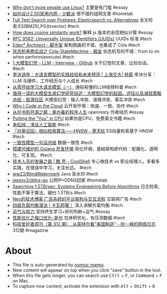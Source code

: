 - [Why don't more people use Linux?](https://world.hey.com/dhh/why-don-t-more-people-use-linux-33b75f53) 主要是有门槛 #essay
- [如何设计2.5G家用内网 - 少数派](https://sspai.com/post/85095) 很不错的组网文章 #homelab
- [Full Text Search over Postgres: Elasticsearch vs. Alternatives](https://www.paradedb.com/blog/elasticsearch_vs_postgres) 全文检索:ES(BM25),PG(tsvector) #tech
- [How does cosine similarity work?](https://tomhazledine.com/cosine-similarity/) 解释 js 版本的余弦相似计算 #essay
- [RFC 9562: Universally Unique IDentifiers (UUIDs)](https://datatracker.ietf.org/doc/html/rfc9562) UUIDs 标准 #tech
- [Eden* Architect - 脚手架](https://github.com/shiyindaxiaojie/eden-architect) 架构图画的不错，也集成了 Cola #tech
- [状态机电商实战之 Cola-StateMachine - 掘金](https://juejin.cn/post/7290727062145499175) 状态机写的不错：from to on when perform(execute) #tech
- [1.大模型幻觉 - LLM - Interview - GIthub](https://github.com/wdndev/llm_interview_note/blob/main/09.%E5%A4%A7%E8%AF%AD%E8%A8%80%E6%A8%A1%E5%9E%8B%E8%AF%84%E4%BC%B0/1.%E5%A4%A7%E6%A8%A1%E5%9E%8B%E5%B9%BB%E8%A7%89/1.%E5%A4%A7%E6%A8%A1%E5%9E%8B%E5%B9%BB%E8%A7%89.md) 关于幻觉的文章，比较白话。 #tech
- [李沐讲座：大语言模型的实践经验和未来预测 | 上海交大| 转载](https://www.youtube.com/watch?v=ziHUcDh0DwM) 李沐分享：LLM 与硬件，工作经历与个人成长 #tech
- [从零开始学习大语言模型（一）](https://www.youtube.com/watch?v=biMrHwwsK-M) 通俗易懂的LLM视频科普 #tech
- [值得一读的大模型生成幻觉研究综述：大模型幻觉的起因、评估以及减轻策略总结 - 智源社区](https://hub.baai.ac.cn/view/30539) 大模型幻觉：输入冲突、语境冲突、事实冲突 #tech
- [Why I Code in the Cloud](https://codesandbox.io/blog/why-i-code-in-the-cloud) 云开发环境：快速、一致、协作 #tech
- [从抄书到开源之巅：章亦春的程序人生](https://mp.weixin.qq.com/s?__biz=Mzg2NTA4OTUwOQ==&mid=2247484745&idx=1&sn=fceed456f84ebed15708421115a4f296&source=41#wechat_redirect) openresty 作者经历 #essay
- [Putting the "You" in CPU](https://cpu.land/) 如果你是CPU，免费英文书籍 #tech
- [朱松纯：浅谈人工智能](http://www.stat.ucla.edu/~sczhu/Blog_articles/%E6%B5%85%E8%B0%88%E4%BA%BA%E5%B7%A5%E6%99%BA%E8%83%BD.pdf) #tech
- [「向量召回」相似检索算法——HNSW - 墨天轮](https://www.modb.pro/db/103254) ES向量检索基于 HNSW #tech
- [一致性模型一句话总结](http://r12f.com/posts/summarizing-consistency-model/) 数据一致性 #tech
- [搭建可维护的 Golang 开发环境](https://soulteary.com/2022/07/04/build-a-maintainable-golang-development-environment.html) 简化环境，基础架构即代码：配置化、透明化、可复现。 #tech
- [技术人员的发展之路 | 酷 壳 - CoolShell](https://coolshell.cn/articles/17583.html) 专心做技术 vs 职业经理人。多看多实践，在错误中学习，关注长远。 #tech
- [ww23/BlindWatermark](https://github.com/ww23/BlindWatermark) Java 盲水印 #tech
- [jeessy2/ddns-go](https://github.com/jeessy2/ddns-go) 公网IP+DDNS回家 #homelab
- [Searching 1.5TB/sec: Systems Engineering Before Algorithms](https://www.dataset.com/blog/systems-engineering-before-algorithms/) 日志检索,性能不等于算法，硬扫 1.5TB/s #tech
- [Neo的技术博客 广告系统的平台架构与交互流程](http://neoremind.com/2020/01/ad_system_architecture/) 互联网广告 #tech
- [四层负载均衡漫谈 | 卡瓦邦噶！](https://www.kawabangga.com/posts/5301) 深入讲解负载均衡 #tech
- [运气与努力](https://1byte.io/articles/luck/) 坚持终生学习+好的判断+运气 #essay
- [性能优化之接口优化-是也](https://tech.taobao.org/news/ksm9l4) 包体积优化，有压测数据 #tech
- [科技爱好者周刊（第 312 期）：从英特尔看"美国制造" - 阮一峰的网络日志](https://www.ruanyifeng.com/blog/2024/08/weekly-issue-312.html) 312期 #magazine

# About

- This file is auto-generated by [osmos::memo](https://github.com/osmoscraft/osmosmemo).
- New content will appear on top when you click "save" button in the tool.
- When this file gets longer, you can search use <kbd>Ctrl</kbd> + <kbd>F</kbd>, or <kbd>Command</kbd> + <kbd>F</kbd> on Mac.
- To capture now content, activate the extension with <kbd>Alt</kbd> + <kbd>Shift</kbd> + <kbd>D</kbd>
